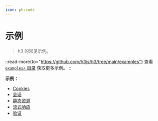 ```yaml
---
icon: ph:code
---
```


# 示例

> h3 的常见示例。

::read-more{to="https://github.com/h3js/h3/tree/main/examples"}
查看 [`examples/` 目录](https://github.com/h3js/h3/tree/main/examples) 获取更多示例。
::

**示例：**

- [Cookies](/examples/handle-cookie)
- [会话](/examples/handle-session)
- [静态资源](/examples/serve-static-assets)
- [流式响应](/examples/stream-response)
- [验证](/examples/validate-data)